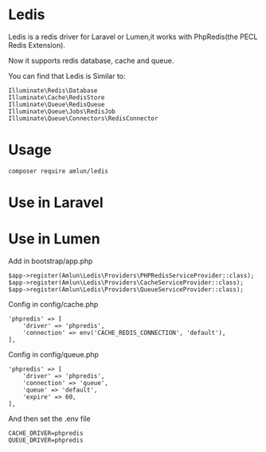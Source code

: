 # Ledis

Ledis is a redis driver for Laravel or Lumen,it works with PhpRedis(the PECL Redis Extension).

Now it supports redis database, cache and queue.

You can find that Ledis is Similar to:
    
```
Illuminate\Redis\Database
Illuminate\Cache\RedisStore
Illuminate\Queue\RedisQueue
Illuminate\Queue\Jobs\RedisJob
Illuminate\Queue\Connectors\RedisConnector
```

# Usage

`composer require amlun/ledis`


# Use in Laravel
# Use in Lumen

Add in bootstrap/app.php 

```
$app->register(Amlun\Ledis\Providers\PHPRedisServiceProvider::class);
$app->register(Amlun\Ledis\Providers\CacheServiceProvider::class);
$app->register(Amlun\Ledis\Providers\QueueServiceProvider::class);
```

Config in config/cache.php

```
'phpredis' => [
    'driver' => 'phpredis',
    'connection' => env('CACHE_REDIS_CONNECTION', 'default'),
],
```

Config in config/queue.php
```
'phpredis' => [
    'driver' => 'phpredis',
    'connection' => 'queue',
    'queue' => 'default',
    'expire' => 60,
],
```

And then set the .env file

```
CACHE_DRIVER=phpredis
QUEUE_DRIVER=phpredis
``` 

